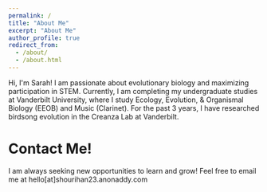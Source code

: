 ```yaml
---
permalink: /
title: "About Me"
excerpt: "About Me"
author_profile: true
redirect_from: 
  - /about/
  - /about.html
---
```


Hi, I'm Sarah! I am passionate about evolutionary biology and maximizing participation in STEM. Currently, I am completing my undergraduate studies at Vanderbilt University, where I study Ecology, Evolution, & Organismal Biology (EEOB) and Music (Clarinet). For the past 3 years, I have researched birdsong evolution in the Creanza Lab at Vanderbilt.

**Contact Me!**
======
I am always seeking new opportunities to learn and grow! Feel free to email me at hello[at]shourihan23.anonaddy.com
